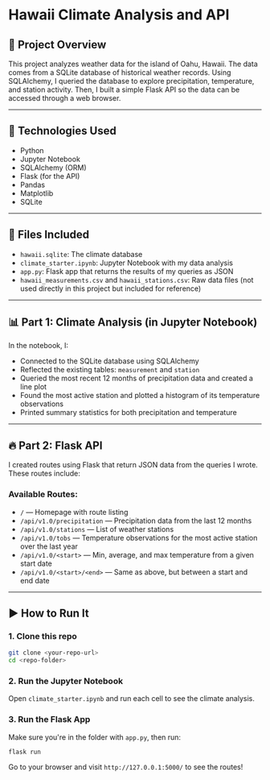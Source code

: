 
# Hawaii Climate Analysis and API

## 🌴 Project Overview

This project analyzes weather data for the island of Oahu, Hawaii. The data comes from a SQLite database of historical weather records. Using SQLAlchemy, I queried the database to explore precipitation, temperature, and station activity. Then, I built a simple Flask API so the data can be accessed through a web browser.

---

## 🔧 Technologies Used

- Python
- Jupyter Notebook
- SQLAlchemy (ORM)
- Flask (for the API)
- Pandas
- Matplotlib
- SQLite

---

## 📁 Files Included

- `hawaii.sqlite`: The climate database
- `climate_starter.ipynb`: Jupyter Notebook with my data analysis
- `app.py`: Flask app that returns the results of my queries as JSON
- `hawaii_measurements.csv` and `hawaii_stations.csv`: Raw data files (not used directly in this project but included for reference)

---

## 📊 Part 1: Climate Analysis (in Jupyter Notebook)

In the notebook, I:
- Connected to the SQLite database using SQLAlchemy
- Reflected the existing tables: `measurement` and `station`
- Queried the most recent 12 months of precipitation data and created a line plot
- Found the most active station and plotted a histogram of its temperature observations
- Printed summary statistics for both precipitation and temperature

---

## 🔥 Part 2: Flask API

I created routes using Flask that return JSON data from the queries I wrote. These routes include:

### Available Routes:
- `/` — Homepage with route listing
- `/api/v1.0/precipitation` — Precipitation data from the last 12 months
- `/api/v1.0/stations` — List of weather stations
- `/api/v1.0/tobs` — Temperature observations for the most active station over the last year
- `/api/v1.0/<start>` — Min, average, and max temperature from a given start date
- `/api/v1.0/<start>/<end>` — Same as above, but between a start and end date

---

## ▶️ How to Run It

### 1. Clone this repo
```bash
git clone <your-repo-url>
cd <repo-folder>
```

### 2. Run the Jupyter Notebook
Open `climate_starter.ipynb` and run each cell to see the climate analysis.

### 3. Run the Flask App
Make sure you're in the folder with `app.py`, then run:
```bash
flask run
```

Go to your browser and visit `http://127.0.0.1:5000/` to see the routes!

